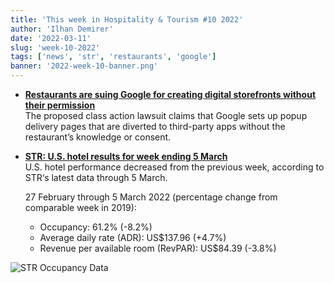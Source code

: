 ```yaml
---
title: 'This week in Hospitality & Tourism #10 2022'
author: 'Ilhan Demirer'
date: '2022-03-11'
slug: 'week-10-2022'
tags: ['news', 'str', 'restaurants', 'google']
banner: '2022-week-10-banner.png'
---
```


- **[Restaurants are suing Google for creating digital storefronts without their permission](https://www.nrn.com/operations/restaurants-are-suing-google-creating-digital-storefronts-without-their-permission)**  
  The proposed class action lawsuit claims that Google sets up popup delivery pages that are diverted to third-party apps without the restaurant’s knowledge or consent.

- **[STR: U.S. hotel results for week ending 5 March](https://str.com/press-release/str-us-hotel-results-week-ending-5-march)**  
  U.S. hotel performance decreased from the previous week, according to STR‘s latest data through 5 March.
  
  27 February through 5 March 2022 (percentage change from comparable week in 2019):

  - Occupancy: 61.2% (-8.2%)
  - Average daily rate (ADR): US$137.96 (+4.7%)
  - Revenue per available room (RevPAR): US$84.39 (-3.8%)

![STR Occupancy Data](/images/blogimages/2022-week-10-occupancy.png)
